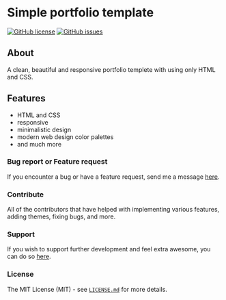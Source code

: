 # Simple portfolio template

<a href="https://github.com/giovanniiapaolo/html-css-project/blob/master/LICENSE"><img alt="GitHub license" src="https://img.shields.io/github/license/giovanniiapaolo/html-css-project"></a>
<a href="https://github.com/giovanniiapaolo/html-css-project/issues"><img alt="GitHub issues" src="https://img.shields.io/github/issues/giovanniiapaolo/html-css-project"></a>

## About

A clean, beautiful and responsive portfolio templete with using only HTML and CSS.

## Features

-   HTML and CSS
-   responsive
-   minimalistic design
-   modern web design color palettes
-   and much more

### Bug report or Feature request

If you encounter a bug or have a feature request, send me a message [here](mailto:giovanniiapaolo6@gmail.com).

### Contribute

All of the contributors that have helped with implementing various features, adding themes, fixing bugs, and more.

### Support

If you wish to support further development and feel extra awesome, you can do so [here](https://paypal.me/giovanniiapaolo).

### License

The MIT License (MIT) - see [`LICENSE.md`](https://github.com/giovanniiapaolo/html_css_project/blob/master/LICENSE) for more details.
